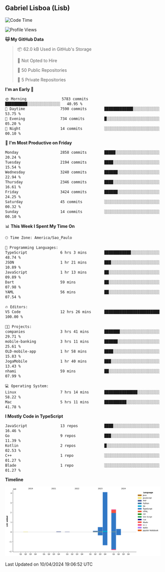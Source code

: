 ## Gabriel Lisboa (Lisb)

<!--START_SECTION:waka-->
![Code Time](http://img.shields.io/badge/Code%20Time-507%20hrs%2058%20mins-blue)

![Profile Views](http://img.shields.io/badge/Profile%20Views-0-blue)

**🐱 My GitHub Data** 

> 📦 62.0 kB Used in GitHub's Storage 
 > 
> 🚫 Not Opted to Hire
 > 
> 📜 50 Public Repositories 
 > 
> 🔑 5 Private Repositories 
 > 
**I'm an Early 🐤** 

```text
🌞 Morning                5783 commits        ██████████░░░░░░░░░░░░░░░   40.95 % 
🌆 Daytime                7590 commits        █████████████░░░░░░░░░░░░   53.75 % 
🌃 Evening                734 commits         █░░░░░░░░░░░░░░░░░░░░░░░░   05.20 % 
🌙 Night                  14 commits          ░░░░░░░░░░░░░░░░░░░░░░░░░   00.10 % 
```
📅 **I'm Most Productive on Friday** 

```text
Monday                   2858 commits        █████░░░░░░░░░░░░░░░░░░░░   20.24 % 
Tuesday                  2194 commits        ████░░░░░░░░░░░░░░░░░░░░░   15.54 % 
Wednesday                3240 commits        ██████░░░░░░░░░░░░░░░░░░░   22.94 % 
Thursday                 2346 commits        ████░░░░░░░░░░░░░░░░░░░░░   16.61 % 
Friday                   3424 commits        ██████░░░░░░░░░░░░░░░░░░░   24.25 % 
Saturday                 45 commits          ░░░░░░░░░░░░░░░░░░░░░░░░░   00.32 % 
Sunday                   14 commits          ░░░░░░░░░░░░░░░░░░░░░░░░░   00.10 % 
```


📊 **This Week I Spent My Time On** 

```text
🕑︎ Time Zone: America/Sao_Paulo

💬 Programming Languages: 
TypeScript               6 hrs 3 mins        ████████████░░░░░░░░░░░░░   48.74 % 
JSON                     1 hr 21 mins        ███░░░░░░░░░░░░░░░░░░░░░░   10.89 % 
JavaScript               1 hr 13 mins        ██░░░░░░░░░░░░░░░░░░░░░░░   09.89 % 
Dart                     59 mins             ██░░░░░░░░░░░░░░░░░░░░░░░   07.98 % 
YAML                     56 mins             ██░░░░░░░░░░░░░░░░░░░░░░░   07.54 % 

🔥 Editors: 
VS Code                  12 hrs 26 mins      █████████████████████████   100.00 % 

🐱‍💻 Projects: 
companies                3 hrs 41 mins       ███████░░░░░░░░░░░░░░░░░░   29.71 % 
mobile-banking           3 hrs 11 mins       ██████░░░░░░░░░░░░░░░░░░░   25.61 % 
OLD-mobile-app           1 hr 58 mins        ████░░░░░░░░░░░░░░░░░░░░░   15.83 % 
JogaMobile               1 hr 40 mins        ███░░░░░░░░░░░░░░░░░░░░░░   13.43 % 
nhami                    59 mins             ██░░░░░░░░░░░░░░░░░░░░░░░   07.99 % 

💻 Operating System: 
Linux                    7 hrs 14 mins       ███████████████░░░░░░░░░░   58.22 % 
Mac                      5 hrs 11 mins       ██████████░░░░░░░░░░░░░░░   41.78 % 
```

**I Mostly Code in TypeScript** 

```text
JavaScript               13 repos            ████░░░░░░░░░░░░░░░░░░░░░   16.46 % 
Go                       9 repos             ███░░░░░░░░░░░░░░░░░░░░░░   11.39 % 
Kotlin                   2 repos             █░░░░░░░░░░░░░░░░░░░░░░░░   02.53 % 
C++                      1 repo              ░░░░░░░░░░░░░░░░░░░░░░░░░   01.27 % 
Blade                    1 repo              ░░░░░░░░░░░░░░░░░░░░░░░░░   01.27 % 
```



**Timeline**

![Lines of Code chart](https://raw.githubusercontent.com/tenlisboa/tenlisboa/main/assets/bar_graph.png)


 Last Updated on 10/04/2024 19:06:52 UTC
<!--END_SECTION:waka-->

